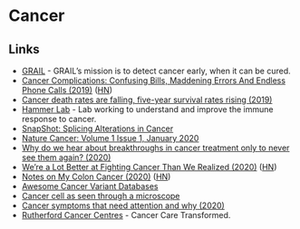 # Cancer

## Links

- [GRAIL](https://grail.com/) - GRAIL’s mission is to detect cancer early, when it can be cured.
- [Cancer Complications: Confusing Bills, Maddening Errors And Endless Phone Calls (2019)](https://www.npr.org/sections/health-shots/2019/02/26/696321475/cancer-complications-confusing-bills-maddening-errors-and-endless-phone-calls) ([HN](https://news.ycombinator.com/item?id=19264243))
- [Cancer death rates are falling, five-year survival rates rising (2019)](https://news.ycombinator.com/item?id=19211361)
- [Hammer Lab](http://www.hammerlab.org/) - Lab working to understand and improve the immune response to cancer.
- [SnapShot: Splicing Alterations in Cancer](https://twitter.com/EricTopol/status/1215327396380852225)
- [Nature Cancer: Volume 1 Issue 1, January 2020](https://www.nature.com/natcancer/volumes/1/issues/1)
- [Why do we hear about breakthroughs in cancer treatment only to never see them again? (2020)](https://www.reddit.com/r/askscience/comments/gzb3gy/why_do_we_hear_about_breakthroughs_in_cancer/)
- [We’re a Lot Better at Fighting Cancer Than We Realized (2020)](http://cshl.nautil.us/article/593/why-were-a-lot-better-at-fighting-cancer-than-we-realized) ([HN](https://news.ycombinator.com/item?id=24021408))
- [Notes on My Colon Cancer (2020)](https://www.charlieharrington.com/colon-cancer) ([HN](https://news.ycombinator.com/item?id=24853503))
- [Awesome Cancer Variant Databases](https://github.com/seandavi/awesome-cancer-variant-databases)
- [Cancer cell as seen through a microscope](https://twitter.com/MAG2ART/status/1330335330201956355)
- [Cancer symptoms that need attention and why (2020)](https://twitter.com/ProfKarolSikora/status/1321449802614407168)
- [Rutherford Cancer Centres](https://www.therutherford.com/) - Cancer Care Transformed.
